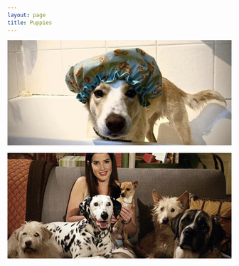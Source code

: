 ```yaml
---
layout: page
title: Puppies
---
```


![puppy taking a bath](assets/lucyspuppy.png)

![Robin's dogs](assets/Robinsdogs.png)


